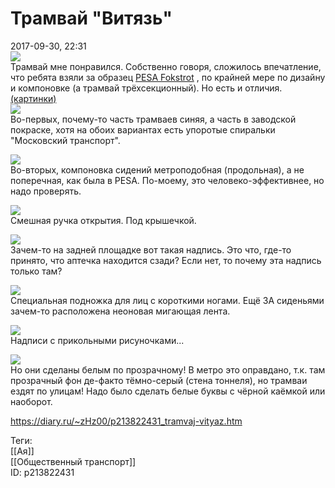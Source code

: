 Трамвай "Витязь"
=================

   
 2017-09-30, 22:31   
    [![](https://i.imgur.com/H0hjxR2l.jpg)](https://i.imgur.com/H0hjxR2.jpg)     
 Трамвай мне понравился. Собственно говоря, сложилось впечатление, что ребята взяли за образец  [PESA Fokstrot](Космический%20корабль)  , по крайней мере по дизайну и компоновке (а трамвай трёхсекционный). Но есть и отличия.   
  [(картинки)](https://zHz00.diary.ru/p213822431.htm?index=1#linkmore213822431m1)       
  [![](https://i.imgur.com/BpFExhGl.jpg)](https://i.imgur.com/BpFExhG.jpg)    
 Во-первых, почему-то часть трамваев синяя, а часть в заводской покраске, хотя на обоих вариантах есть упоротые спиральки "Московский транспорт".   
   
  [![](https://i.imgur.com/i5YQ0uJl.jpg)](https://i.imgur.com/i5YQ0uJ.jpg)    
 Во-вторых, компоновка сидений метроподобная (продольная), а не поперечная, как была в PESA. По-моему, это человеко-эффективнее, но надо проверять.   
   
  [![](https://i.imgur.com/zAxGrIll.jpg)](https://i.imgur.com/zAxGrIl.jpg)    
 Смешная ручка открытия. Под крышечкой.   
   
  [![](https://i.imgur.com/7kMXh4nl.jpg)](https://i.imgur.com/7kMXh4n.jpg)    
 Зачем-то на задней площадке вот такая надпись. Это что, где-то принято, что аптечка находится сзади? Если нет, то почему эта надпись только там?   
   
  [![](https://i.imgur.com/WcfE8w0l.jpg)](https://i.imgur.com/WcfE8w0.jpg)    
 Специальная подножка для лиц с короткими ногами. Ещё ЗА сиденьями зачем-то расположена неоновая мигающая лента.   
   
  [![](https://i.imgur.com/9O1axj8l.jpg)](https://i.imgur.com/9O1axj8.jpg)    
 Надписи с прикольными рисуночками...   
   
  [![](https://i.imgur.com/BsSAM4El.jpg)](https://i.imgur.com/BsSAM4E.jpg)    
 Но они сделаны белым по прозрачному! В метро это оправдано, т.к. там прозрачный фон де-факто тёмно-серый (стена тоннеля), но трамваи ездят по улицам! Надо было сделать белые буквы с чёрной каёмкой или наоборот.   
    
   
     
    
 <https://diary.ru/~zHz00/p213822431_tramvaj-vityaz.htm>   
   
 Теги:   
 [[Ая]]   
 [[Общественный транспорт]]   
 ID: p213822431